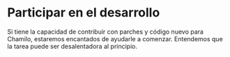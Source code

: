 # Participar en el desarrollo

Si tiene la capacidad de contribuir con parches y código nuevo para Chamilo, estaremos encantados de ayudarle a comenzar. Entendemos que la tarea puede ser desalentadora al principio.